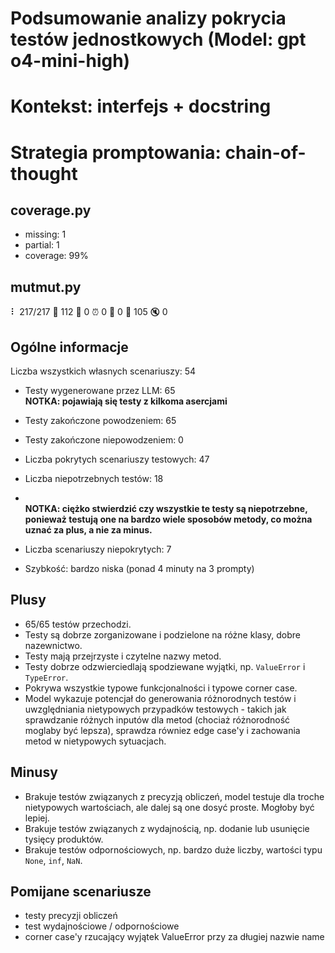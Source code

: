 # Podsumowanie analizy pokrycia testów jednostkowych (Model: gpt o4-mini-high)
# Kontekst: interfejs + docstring
# Strategia promptowania: chain-of-thought

## coverage.py
- missing: 1
- partial: 1
- coverage: 99%

## mutmut.py
⠇ 217/217  🎉 112 🫥 0  ⏰ 0  🤔 0  🙁 105  🔇 0

## Ogólne informacje

Liczba wszystkich własnych scenariuszy: 54

- Testy wygenerowane przez LLM: 65
<br/> <strong>NOTKA: pojawiają się testy z kilkoma asercjami</strong>
- Testy zakończone powodzeniem: 65
- Testy zakończone niepowodzeniem: 0


- Liczba pokrytych scenariuszy testowych: 47
- Liczba niepotrzebnych testów: 18
- <br/> <strong>NOTKA: ciężko stwierdzić czy wszystkie te testy są niepotrzebne, ponieważ testują one na bardzo wiele sposobów metody, co można uznać za plus, a nie za minus.</strong>
- Liczba scenariuszy niepokrytych: 7
- Szybkość: bardzo niska (ponad 4 minuty na 3 prompty)

## Plusy

- 65/65 testów przechodzi.
- Testy są dobrze zorganizowane i podzielone na różne klasy, dobre nazewnictwo.
- Testy mają przejrzyste i czytelne nazwy metod.
- Testy dobrze odzwierciedlają spodziewane wyjątki, np. `ValueError` i `TypeError`.
- Pokrywa wszystkie typowe funkcjonalności i typowe corner case.
- Model wykazuje potencjał do generowania różnorodnych testów i uwzględniania nietypowych przypadków testowych - takich jak sprawdzanie różnych inputów dla metod (chociaż różnorodność moglaby być lepsza), sprawdza równiez edge case'y i zachowania metod w nietypowych sytuacjach.

## Minusy

- Brakuje testów związanych z precyzją obliczeń, model testuje dla troche nietypowych wartościach, ale dalej są one dosyć proste. Mogłoby być lepiej.
- Brakuje testów związanych z wydajnością, np. dodanie lub usunięcie tysięcy produktów.
- Brakuje testów odpornościowych, np. bardzo duże liczby, wartości typu `None`, `inf`, `NaN`.

## Pomijane scenariusze

- testy precyzji obliczeń
- test wydajnościowe / odpornościowe
- corner case'y rzucający wyjątek ValueError przy za długiej nazwie name


